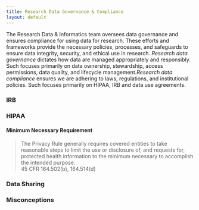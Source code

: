 ```yaml
---
title: Research Data Governance & Compliance
layout: default
---
```


The Research Data & Informatics team oversees data governance and ensures compliance for using data for research. These efforts and frameworks provide the necessary policies, processes, and safeguards to ensure data integrity, security, and ethical use in research. _Research data governance_ dictates how data are managed appropriately and responsibly. Such focuses primarily on data ownership, stewardship, access permissions, data quality, and lifecycle management._Research data compliance_ ensures we are adhering to laws, regulations, and institutional policies. Such focuses primarily on HIPAA, IRB and data use agreements. 

### IRB

### HIPAA

#### Minimum Necessary Requirement 
>The Privacy Rule generally requires covered entities to take reasonable steps to limit the use or disclosure of, and requests for, protected health information to the minimum necessary to accomplish the intended purpose.
><br>45 CFR 164.502(b), 164.514(d) 

### Data Sharing

### Misconceptions
